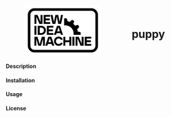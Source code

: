 <div style="display:flex; justify-content:center;align-items:center; width:100%;gap:40px">

<img src="https://github.com/new-idea-machine/nim-project-init/blob/main/bin/logo.png?raw=true" width="200"  align="left" />
<br />
<h1>puppy</h1>
<br />
</div>

#### Description

#### Installation

#### Usage

#### License
